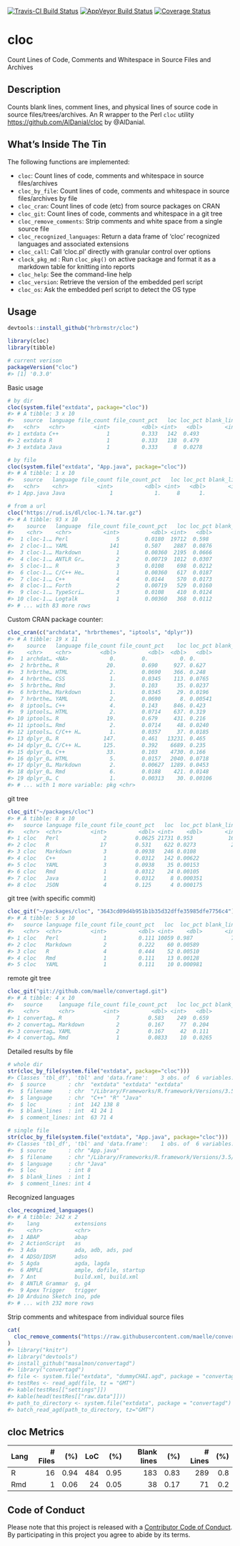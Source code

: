 
<!-- README.md is generated from README.Rmd. Please edit that file -->

[![Travis-CI Build
Status](https://travis-ci.org/hrbrmstr/cloc.svg?branch=master)](https://travis-ci.org/hrbrmstr/cloc)
[![AppVeyor Build
Status](https://ci.appveyor.com/api/projects/status/github/hrbrmstr/cloc?branch=master&svg=true)](https://ci.appveyor.com/project/hrbrmstr/cloc)
[![Coverage
Status](https://img.shields.io/codecov/c/github/hrbrmstr/cloc/master.svg)](https://codecov.io/github/hrbrmstr/cloc?branch=master)

# cloc

Count Lines of Code, Comments and Whitespace in Source Files and
Archives

## Description

Counts blank lines, comment lines, and physical lines of source code in
source files/trees/archives. An R wrapper to the Perl `cloc` utility
<https://github.com/AlDanial/cloc> by @AlDanial.

## What’s Inside The Tin

The following functions are implemented:

  - `cloc`: Count lines of code, comments and whitespace in source
    files/archives
  - `cloc_by_file`: Count lines of code, comments and whitespace in
    source files/archives by file
  - `cloc_cran`: Count lines of code (etc) from source packages on CRAN
  - `cloc_git`: Count lines of code, comments and whitespace in a git
    tree
  - `cloc_remove_comments`: Strip comments and white space from a single
    source file
  - `cloc_recognized_languages`: Return a data frame of ‘cloc’
    recognized languages and associated extensions
  - `cloc_call`: Call ‘cloc.pl’ directly with granular control over
    options
  - `clock_pkg_md` : Run `cloc_pkg()` on active package and format it as
    a markdown table for knitting into reports
  - `cloc_help`: See the command-line help
  - `cloc_version`: Retrieve the version of the embedded perl script
  - `cloc_os`: Ask the embedded perl script to detect the OS type

## Usage

``` r
devtools::install_github("hrbrmstr/cloc")
```

``` r
library(cloc)
library(tibble)

# current verison
packageVersion("cloc")
#> [1] '0.3.0'
```

Basic usage

``` r
# by dir
cloc(system.file("extdata", package="cloc"))
#> # A tibble: 3 x 10
#>   source  language file_count file_count_pct   loc loc_pct blank_lines blank_line_pct comment_lines comment_line_pct
#>   <chr>   <chr>         <int>          <dbl> <int>   <dbl>       <int>          <dbl>         <int>            <dbl>
#> 1 extdata C++               1          0.333   142  0.493           41         0.621             63           0.457 
#> 2 extdata R                 1          0.333   138  0.479           24         0.364             71           0.514 
#> 3 extdata Java              1          0.333     8  0.0278           1         0.0152             4           0.0290

# by file
cloc(system.file("extdata", "App.java", package="cloc"))
#> # A tibble: 1 x 10
#>   source   language file_count file_count_pct   loc loc_pct blank_lines blank_line_pct comment_lines comment_line_pct
#>   <chr>    <chr>         <int>          <dbl> <int>   <dbl>       <int>          <dbl>         <int>            <dbl>
#> 1 App.java Java              1             1.     8      1.           1             1.             4               1.

# from a url
cloc("https://rud.is/dl/cloc-1.74.tar.gz")
#> # A tibble: 93 x 10
#>    source   language  file_count file_count_pct   loc loc_pct blank_lines blank_line_pct comment_lines comment_line_pct
#>    <chr>    <chr>          <int>          <dbl> <int>   <dbl>       <int>          <dbl>         <int>            <dbl>
#>  1 cloc-1.… Perl               5        0.0180  19712  0.598         1353       0.420             2430          0.443  
#>  2 cloc-1.… YAML             141        0.507    2887  0.0876           1       0.000311           141          0.0257 
#>  3 cloc-1.… Markdown           1        0.00360  2195  0.0666         226       0.0702              26          0.00474
#>  4 cloc-1.… ANTLR Gr…          2        0.00719  1012  0.0307         200       0.0621              59          0.0108 
#>  5 cloc-1.… R                  3        0.0108    698  0.0212          95       0.0295             312          0.0569 
#>  6 cloc-1.… C/C++ He…          1        0.00360   617  0.0187         191       0.0593             780          0.142  
#>  7 cloc-1.… C++                4        0.0144    570  0.0173         132       0.0410             173          0.0315 
#>  8 cloc-1.… Forth              2        0.00719   529  0.0160          17       0.00528             84          0.0153 
#>  9 cloc-1.… TypeScri…          3        0.0108    410  0.0124          52       0.0162              39          0.00711
#> 10 cloc-1.… Logtalk            1        0.00360   368  0.0112          59       0.0183              57          0.0104 
#> # ... with 83 more rows
```

Custom CRAN package counter:

``` r
cloc_cran(c("archdata", "hrbrthemes", "iptools", "dplyr"))
#> # A tibble: 19 x 11
#>    source   language file_count file_count_pct    loc loc_pct blank_lines blank_line_pct comment_lines comment_line_pct
#>    <chr>    <chr>         <dbl>          <dbl>  <dbl>   <dbl>       <dbl>          <dbl>         <dbl>            <dbl>
#>  1 archdat… <NA>             0.        0.          0. 0.               0.        0.                 0.         0.      
#>  2 hrbrthe… R               20.        0.690     927. 0.627          183.        0.523            549.         0.823   
#>  3 hrbrthe… HTML             2.        0.0690    366. 0.248           48.        0.137              2.         0.00300 
#>  4 hrbrthe… CSS              1.        0.0345    113. 0.0765          27.        0.0771             0.         0.      
#>  5 hrbrthe… Rmd              3.        0.103      35. 0.0237          78.        0.223            116.         0.174   
#>  6 hrbrthe… Markdown         1.        0.0345     29. 0.0196          14.        0.0400             0.         0.      
#>  7 hrbrthe… YAML             2.        0.0690      8. 0.00541          0.        0.                 0.         0.      
#>  8 iptools… C++              4.        0.143     846. 0.423          167.        0.408            375.         0.289   
#>  9 iptools… HTML             2.        0.0714    637. 0.319           54.        0.132              2.         0.00154 
#> 10 iptools… R               19.        0.679     431. 0.216          125.        0.306            625.         0.482   
#> 11 iptools… Rmd              2.        0.0714     48. 0.0240          33.        0.0807            72.         0.0555  
#> 12 iptools… C/C++ H…         1.        0.0357     37. 0.0185          30.        0.0733           223.         0.172   
#> 13 dplyr_0… R              147.        0.461   13231. 0.465         2672.        0.390           3879.         0.673   
#> 14 dplyr_0… C/C++ H…       125.        0.392    6689. 0.235         1837.        0.268            270.         0.0469  
#> 15 dplyr_0… C++             33.        0.103    4730. 0.166          920.        0.134            337.         0.0585  
#> 16 dplyr_0… HTML             5.        0.0157   2040. 0.0718         174.        0.0254             5.         0.000868
#> 17 dplyr_0… Markdown         2.        0.00627  1289. 0.0453         624.        0.0910             0.         0.      
#> 18 dplyr_0… Rmd              6.        0.0188    421. 0.0148         622.        0.0907          1270.         0.220   
#> 19 dplyr_0… C                1.        0.00313    30. 0.00106          7.        0.00102            0.         0.      
#> # ... with 1 more variable: pkg <chr>
```

git tree

``` r
cloc_git("~/packages/cloc")
#> # A tibble: 8 x 10
#>   source language file_count file_count_pct   loc  loc_pct blank_lines blank_line_pct comment_lines comment_line_pct
#>   <chr>  <chr>         <int>          <dbl> <int>    <dbl>       <int>          <dbl>         <int>            <dbl>
#> 1 cloc   Perl              2         0.0625 21731 0.953           1673       0.827             2630         0.840   
#> 2 cloc   R                17         0.531    622 0.0273           207       0.102              360         0.115   
#> 3 cloc   Markdown          3         0.0938   246 0.0108            49       0.0242               0         0.      
#> 4 cloc   C++               1         0.0312   142 0.00622           41       0.0203              63         0.0201  
#> 5 cloc   YAML              3         0.0938    35 0.00153           14       0.00692              3         0.000958
#> 6 cloc   Rmd               1         0.0312    24 0.00105           38       0.0188              71         0.0227  
#> 7 cloc   Java              1         0.0312     8 0.000351           1       0.000494             4         0.00128 
#> 8 cloc   JSON              4         0.125      4 0.000175           0       0.                   0         0.
```

git tree (with specific commit)

``` r
cloc_git("~/packages/cloc", "3643cd09d4b951b1b35d32dffe35985dfe7756c4")
#> # A tibble: 5 x 10
#>   source language file_count file_count_pct   loc  loc_pct blank_lines blank_line_pct comment_lines comment_line_pct
#>   <chr>  <chr>         <int>          <dbl> <int>    <dbl>       <int>          <dbl>         <int>            <dbl>
#> 1 cloc   Perl              1          0.111 10059 0.987            787        0.911            1292         0.957   
#> 2 cloc   Markdown          2          0.222    60 0.00589           31        0.0359              0         0.      
#> 3 cloc   R                 4          0.444    52 0.00510           22        0.0255             25         0.0185  
#> 4 cloc   Rmd               1          0.111    13 0.00128           21        0.0243             32         0.0237  
#> 5 cloc   YAML              1          0.111    10 0.000981           3        0.00347             1         0.000741
```

remote git tree

``` r
cloc_git("git://github.com/maelle/convertagd.git")
#> # A tibble: 4 x 10
#>   source     language file_count file_count_pct   loc loc_pct blank_lines blank_line_pct comment_lines comment_line_pct
#>   <chr>      <chr>         <int>          <dbl> <int>   <dbl>       <int>          <dbl>         <int>            <dbl>
#> 1 convertag… R                 7         0.583    249  0.659           70          0.560            68           0.667 
#> 2 convertag… Markdown          2         0.167     77  0.204           23          0.184             0           0.    
#> 3 convertag… YAML              2         0.167     42  0.111           16          0.128             4           0.0392
#> 4 convertag… Rmd               1         0.0833    10  0.0265          16          0.128            30           0.294
```

Detailed results by file

``` r
# whole dir
str(cloc_by_file(system.file("extdata", package="cloc")))
#> Classes 'tbl_df', 'tbl' and 'data.frame':    3 obs. of  6 variables:
#>  $ source       : chr  "extdata" "extdata" "extdata"
#>  $ filename     : chr  "/Library/Frameworks/R.framework/Versions/3.5/Resources/library/cloc/extdata/qrencoder.cpp" "/Library/Frameworks/R.framework/Versions/3.5/Resources/library/cloc/extdata/dbi.r" "/Library/Frameworks/R.framework/Versions/3.5/Resources/library/cloc/extdata/App.java"
#>  $ language     : chr  "C++" "R" "Java"
#>  $ loc          : int  142 138 8
#>  $ blank_lines  : int  41 24 1
#>  $ comment_lines: int  63 71 4

# single file
str(cloc_by_file(system.file("extdata", "App.java", package="cloc")))
#> Classes 'tbl_df', 'tbl' and 'data.frame':    1 obs. of  6 variables:
#>  $ source       : chr "App.java"
#>  $ filename     : chr "/Library/Frameworks/R.framework/Versions/3.5/Resources/library/cloc/extdata/App.java"
#>  $ language     : chr "Java"
#>  $ loc          : int 8
#>  $ blank_lines  : int 1
#>  $ comment_lines: int 4
```

Recognized languages

``` r
cloc_recognized_languages()
#> # A tibble: 242 x 2
#>    lang           extensions            
#>    <chr>          <chr>                 
#>  1 ABAP           abap                  
#>  2 ActionScript   as                    
#>  3 Ada            ada, adb, ads, pad    
#>  4 ADSO/IDSM      adso                  
#>  5 Agda           agda, lagda           
#>  6 AMPLE          ample, dofile, startup
#>  7 Ant            build.xml, build.xml  
#>  8 ANTLR Grammar  g, g4                 
#>  9 Apex Trigger   trigger               
#> 10 Arduino Sketch ino, pde              
#> # ... with 232 more rows
```

Strip comments and whitespace from individual source files

``` r
cat(
  cloc_remove_comments("https://raw.githubusercontent.com/maelle/convertagd/master/README.Rmd")
)
#> library("knitr")
#> library("devtools")
#> install_github("masalmon/convertagd")
#> library("convertagd")
#> file <- system.file("extdata", "dummyCHAI.agd", package = "convertagd")
#> testRes <- read_agd(file, tz = "GMT")
#> kable(testRes[["settings"]])
#> kable(head(testRes[["raw.data"]]))
#> path_to_directory <- system.file("extdata", package = "convertagd")
#> batch_read_agd(path_to_directory, tz="GMT")
```

## cloc Metrics

| Lang | \# Files |  (%) | LoC |  (%) | Blank lines |  (%) | \# Lines | (%) |
| :--- | -------: | ---: | --: | ---: | ----------: | ---: | -------: | --: |
| R    |       16 | 0.94 | 484 | 0.95 |         183 | 0.83 |      289 | 0.8 |
| Rmd  |        1 | 0.06 |  24 | 0.05 |          38 | 0.17 |       71 | 0.2 |

## Code of Conduct

Please note that this project is released with a [Contributor Code of
Conduct](CONDUCT.md). By participating in this project you agree to
abide by its terms.
